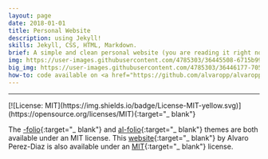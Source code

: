 ```yaml
---
layout: page
date: 2018-01-01
title: Personal Website
description: using Jekyll!
skills: Jekyll, CSS, HTML, Markdown.
brief: A simple and clean personal website (you are reading it right now so should have noticed :-) to showcase my work, both academic and hobbyist. The website is powered by <a href="https://jekyllrb.com/" target="_blank">Jekyll</a> using a modified open-source <a href="https://github.com/alshedivat/al-folio" target="_blank">theme</a>. What makes Jekyll, and some similar projects such as <a href="https://github.com/getpelican/pelican" target="_blank"https://github.com/getpelican/pelican>Pelican</a> so convenient is the fact that they automatically generate static websites from markdown. This enormously speeds up the website creating process, as you can choose an open-source theme and either modify it to suit your needs, or proceed directly to populating the site.
img: https://user-images.githubusercontent.com/4785303/36445508-6715b994-1676-11e8-8e04-b075b60711e1.png
big_img: https://user-images.githubusercontent.com/4785303/36446177-7057b834-1678-11e8-9fdf-091247a9649f.png
how-to: code available on <a href="https://github.com/alvaropp/alvaropp.github.io" target="_blank">GitHub</a>.
---
```


<hr>
[![License: MIT](https://img.shields.io/badge/License-MIT-yellow.svg)](https://opensource.org/licenses/MIT){:target="_ blank"}

The [-folio](https://github.com/bogoli/-folio){:target="_ blank"} and [al-folio](https://github.com/alshedivat/al-folio){:target="_ blank"} themes are both available under an MIT license. This [website](https://github.com/alvaropp/alvaropp.github.io){:target="_ blank"} by Alvaro Perez-Diaz is also available under an [MIT](https://opensource.org/licenses/MIT){:target="_ blank"} license.
